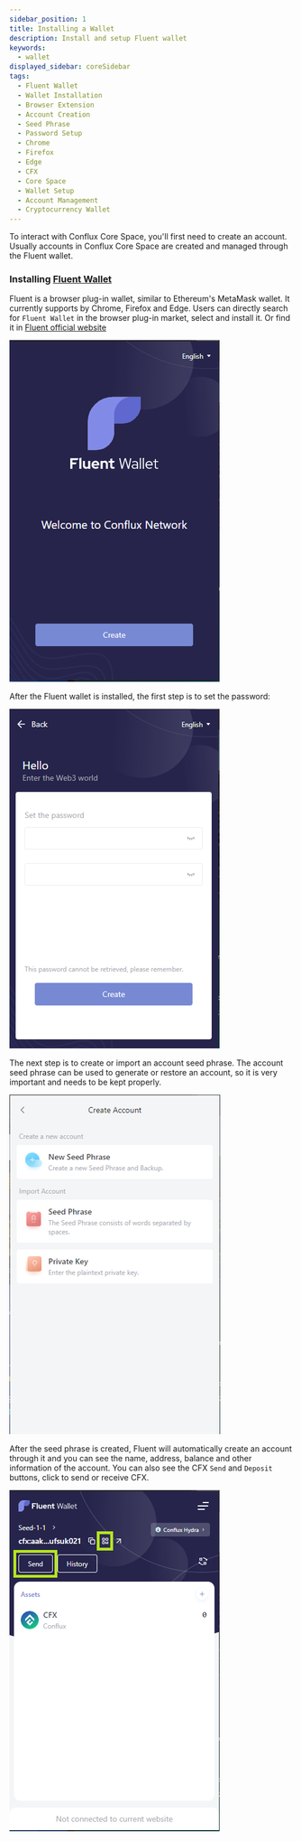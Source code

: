 ```yaml
---
sidebar_position: 1
title: Installing a Wallet
description: Install and setup Fluent wallet
keywords:
  - wallet
displayed_sidebar: coreSidebar
tags:
  - Fluent Wallet
  - Wallet Installation
  - Browser Extension
  - Account Creation
  - Seed Phrase
  - Password Setup
  - Chrome
  - Firefox
  - Edge
  - CFX
  - Core Space
  - Wallet Setup
  - Account Management
  - Cryptocurrency Wallet
---
```


To interact with Conflux Core Space, you'll first need to create an account. Usually accounts in Conflux Core Space are created and managed through the Fluent wallet. 

### Installing [Fluent Wallet](https://fluentwallet.com/)

Fluent is a browser plug-in wallet, similar to Ethereum's MetaMask wallet. It currently supports by Chrome, Firefox and Edge. Users can directly search for `Fluent Wallet` in the browser plug-in market, select and install it. Or find it in [Fluent official website](https://fluentwallet.com/)

![Fluent](./img/Fluent-Create-1)

After the Fluent wallet is installed, the first step is to set the password:

![Fluent](./img/SetPassword-2)

The next step is to create or import an account seed phrase. The account seed phrase can be used to generate or restore an account, so it is very important and needs to be kept properly.

![CreateImportAccount.png](./img/CreateImportAccount-1)

After the seed phrase is created, Fluent will automatically create an account through it and you can see the name, address, balance and other information of the account. You can also see the CFX `Send` and `Deposit` buttons, click to send or receive CFX.

![NewAccount.png](./img/NewAccount)

